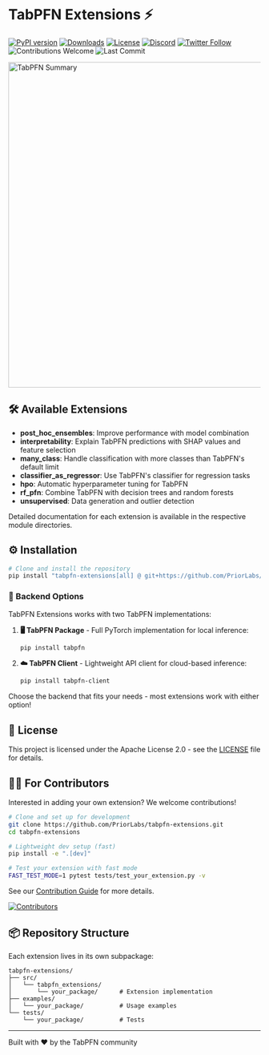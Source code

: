 # TabPFN Extensions ⚡

[![PyPI version](https://badge.fury.io/py/tabpfn.svg)](https://badge.fury.io/py/tabpfn)
[![Downloads](https://pepy.tech/badge/tabpfn-extensions)](https://pepy.tech/project/tabpfn-extensions)
[![License](https://img.shields.io/badge/License-Apache_2.0-blue.svg)](https://opensource.org/licenses/Apache-2.0)
[![Discord](https://img.shields.io/discord/1285598202732482621?color=7289da&label=Discord&logo=discord&logoColor=ffffff)](https://discord.com/channels/1285598202732482621/)
[![Twitter Follow](https://img.shields.io/twitter/follow/Prior_Labs?style=social)](https://twitter.com/Prior_Labs)
![Contributions Welcome](https://img.shields.io/badge/contributions-welcome-brightgreen)
![Last Commit](https://img.shields.io/github/last-commit/automl/tabpfn-client)

<img src="tabpfn_summary.webp" width="650" alt="TabPFN Summary">

## 🛠️ Available Extensions

- **post_hoc_ensembles**: Improve performance with model combination
- **interpretability**: Explain TabPFN predictions with SHAP values and feature selection
- **many_class**: Handle classification with more classes than TabPFN's default limit
- **classifier_as_regressor**: Use TabPFN's classifier for regression tasks
- **hpo**: Automatic hyperparameter tuning for TabPFN
- **rf_pfn**: Combine TabPFN with decision trees and random forests
- **unsupervised**: Data generation and outlier detection

Detailed documentation for each extension is available in the respective module directories.

## ⚙️ Installation

```bash
# Clone and install the repository
pip install "tabpfn-extensions[all] @ git+https://github.com/PriorLabs/tabpfn-extensions.git"
```

### 🔄 Backend Options

TabPFN Extensions works with two TabPFN implementations:

1. **🖥️ TabPFN Package** - Full PyTorch implementation for local inference:
   ```bash
   pip install tabpfn
   ```

2. **☁️ TabPFN Client** - Lightweight API client for cloud-based inference:
   ```bash
   pip install tabpfn-client
   ```

Choose the backend that fits your needs - most extensions work with either option!

## 📝 License

This project is licensed under the Apache License 2.0 - see the [LICENSE](LICENSE) file for details.

## 🧑‍💻 For Contributors

Interested in adding your own extension? We welcome contributions!

```bash
# Clone and set up for development
git clone https://github.com/PriorLabs/tabpfn-extensions.git
cd tabpfn-extensions

# Lightweight dev setup (fast)
pip install -e ".[dev]"

# Test your extension with fast mode
FAST_TEST_MODE=1 pytest tests/test_your_extension.py -v
```

See our [Contribution Guide](CONTRIBUTING.md) for more details.

[![Contributors](https://contrib.rocks/image?repo=priorlabs/tabpfn-extensions)](https://github.com/priorlabs/tabpfn-extensions/graphs/contributors)

## 📦 Repository Structure

Each extension lives in its own subpackage:

```
tabpfn-extensions/
├── src/
│   └── tabpfn_extensions/
│       └── your_package/      # Extension implementation
├── examples/
│   └── your_package/          # Usage examples
└── tests/
    └── your_package/          # Tests
```

---

Built with ❤️ by the TabPFN community
